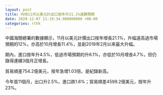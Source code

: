 ```yaml
---
layout: post
title: 內地11月以美元計出口按年升21.1%遠勝預期
date: 2020-12-07 11:19:34.000000000 +08:00
categories: rthk
---
```


中國海關總署的數據顯示，11月以美元計價出口按年增長21.1%，升幅遠高過市場預期的12%，亦高於10月增長11.4%，並創2018年2月以來最大升幅。

期內，進口按年升4.5%，低過市場預期的升6.1%，亦低於10月增長4.7%，但仍錄得連續3個月正增長。
 
貿易順差754.2億美元，按年急增1.03倍，是紀錄新高。

今年首11個月，出口升2.5%，進口跌1.6%；貿易順差4599.2億美元，按年升23%。
